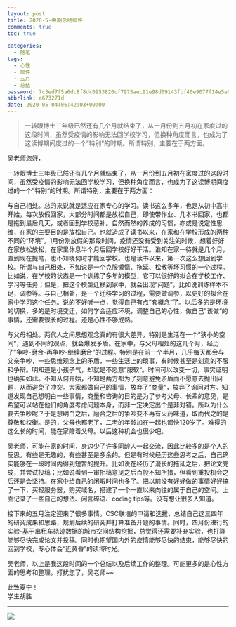 ```yaml
---
layout: post
title: 2020-5-中期总结邮件
comments: true
toc: true

categories:
  - 随笔
tags:
  - 心性
  - 邮件
  - 五月
  - 总结
password: 7c3ed7f5a6dc8f8dc0953820cf7975aec91e98d09143fbf40e9077f14e5e0e20
abbrlink: e673271d
date: 2020-05-04T06:42:03+00:00
---
```


> 一转眼博士三年级已然还有几个月就结束了，从一月份到五月初在家度过的这段时间，虽然受疫情的影响无法回学校学习，但换种角度而言，也成为了这读博期间度过的一个”特别“的时期。所谓特别，主要在于两方面。


<!--more-->

吴老师您好，  

一转眼博士三年级已然还有几个月就结束了，从一月份到五月初在家度过的这段时间，虽然受疫情的影响无法回学校学习，但换种角度而言，也成为了这读博期间度过的一个”特别“的时期。所谓特别，主要在于两方面：  

与自己相处。总的来说就是适应在家专心的学习。读书这么多年，也是从初中高中开始，每次放假回家，大部分时间都是放松自己，即使带作业、几本书回家，也都是拖到最后几天，或者回到学校恶补。自然而然的养成的习惯，亦或是说定性思维，在家的主要目的是放松自己。也就造成了读书以来，在家和在学校形成的两种不同的“环境”。1月份刚放假的那段时间，疫情还没有受到关注的时候，想着好好在家放松放松，在家里休息半个月后回学校好好干活。谁知在家一待就是几个月，直到现在提笔，也不知晓何时才能回学校。也是读书以来，第一次这么想回到学校。所谓与自己相处，不如说是一个克服懒惰、拖延、松散等坏习惯的一个过程。比如说，在学校的状态是一个训练了多年的模型，它可以很好的拟合在学校工作、学习等任务；但是，把这个模型迁移到家中，就会出现“问题”，比如说训练样本不足，调参等。与自己相处，是一个迁移学习的过程，需要做调参，以更好的拟合在家中学习这个任务。说的不好听一点，觉得自己有点”套概念“了。以后多的是环境的切换，多的是时境变迁，如何学会适应环境，调整自己的心性，做自己”该做“的事情，还需要很长的过程。还是心性不够成熟。  

与父母相处。两代人之间思想观念真的有很大差异，特别是生活在一个”狭小的空间“，遇到不同的观点，就会爆发矛盾。在家中，与父母相处的这几个月，经历了”争吵-磨合-再争吵-继续磨合“的过程。特别是在前一个半月，几乎每天都会与父亲争吵，一些思维观念上的矛盾，一些生活上的琐事，有时候甚至是刻意的不服和争辩。明知道是小孩子气，却就是不愿意”服软“。时间可以改变一切，事实证明也确实如此。不知从何开始，不知是两方都为了刻意避免矛盾而不愿意去抛出问题，从而避免了冲突。大家都做自己的事情，放弃了”商量“，放弃了询问对方。知道发现自己想明白一些事情，商量和咨询的目的是为了参考父母、长辈的意见，是希望可以站在他们的角度考虑问题本身，而非一定决定出个是非对错。所以为什么要去争吵呢？于是想明白之后，磨合之后的争吵变不再有火药味道，取而代之的是尊敬和权衡。是的，父母也都老了，二老的年龄加在一起也都快120岁了。难得的这么长的时间，能在家陪着父母。以后这种机会也很少吧。  

吴老师，可能在家的时间，身边少了许多同龄人一起交流，因此比较多的是个人的反思。有些是无趣的，有些甚至是多余的。但是有时候经历这些思考之后，自己确实能够在一段时间内得到短暂的提升。比如说在经历了漫长的拖延之后，把论文完成，并尝试投稿；比如说看到一审拒稿意见之后百般不知所措，但看到重投机会之后还是会坚持。在家中给自己的闲暇时间也多了。把以前没有好好做的事情好好搞了一下，买轻服务器，购买域名，搭建了一个一直以来向往的属于自己的空间。上面记录了一些自己的想法、闲言碎语、coding tips等。没有想让很多人知道。  

接下来的五月注定迎来了很多事情。CSC联培的申请和选拔，总结自己这三四年的研究成果和思路，规划后续的研究并打算准备开题的事情。同时，四月份进行的实验-基于出租车轨迹数据的城市空间结构挖掘，总觉得还需要补充实验，也打算能够尽快完成论文并投稿。同时也期望国内外的疫情能够尽快的结束，能够尽快的回到学校，专心体会“近黄昏”的读博时光。  

吴老师，以上是我这段时间的一个总结以及后续工作的整理。可能更多的是心性方面的思考和整理。打扰您了，吴老师~~

此致夏宁！  
学生胡胜



***

![](https://cdn.jsdelivr.net/gh/xunhs/image_host/history/usr/uploads/2020/20200504205821.jpg)


<!-- Functions: -->
<!-- 插入音乐 -->
<!-- Refer: https://github.com/MoePlayer/hexo-tag-aplayer -->
<!-- Demo -->
<!-- \{\% meting "558290126" "netease" "song" "autoplay" "mutex:false" "preload:none" "theme:#ad7a86"\%\} -->


<!-- 插入视频 -->
<!-- Bilibili -->
<!-- 加上 id="bilibili-player" 设置css用 -->
<!-- Demo -->
<!-- <iframe id="bilibili-player" src="//player.bilibili.com/player.html?aid=57056321&bvid=BV16x411d7Rb&cid=99643214&page=1&as_wide=1&high_quality=1&danmaku=0" scrolling="no" border="0" frameborder="no" framespacing="0" allowfullscreen="true" sandbox="allow-top-navigation allow-same-origin allow-forms allow-scripts"> </iframe> -->